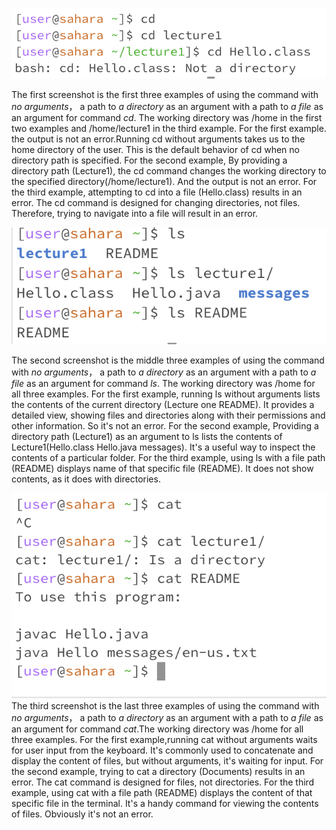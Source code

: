 ![Image](cd.png)

The first screenshot is the first three examples of using the command with *no arguments*， a path to *a directory* as an argument with a path to *a file* as an argument for command *cd*. The working directory was /home in the first two examples and /home/lecture1 in the third example.
For the first example. the output is not an error.Running cd without arguments takes us to the home directory of the user. This is the default behavior of cd when no directory path is specified.
For the second example, By providing a directory path (Lecture1), the cd command changes the working directory to the specified directory(/home/lecture1). And the output is not an error.
For the third example, attempting to cd into a file (Hello.class) results in an error. The cd command is designed for changing directories, not files. Therefore, trying to navigate into a file will result in an error.


![Image](ls.png)

The second screenshot is the middle three examples of using the command with *no arguments*， a path to *a directory* as an argument with a path to *a file* as an argument for command *ls*. The working directory was /home for all three examples.
For the first example, running ls without arguments lists the contents of the current directory (Lecture one README). It provides a detailed view, showing files and directories along with their permissions and other information. So it's not an error.
For the second example, Providing a directory path (Lecture1) as an argument to ls lists the contents of Lecture1(Hello.class Hello.java messages). It's a useful way to inspect the contents of a particular folder.
For the third example, using ls with a file path (README) displays name of that specific file (README). It does not show contents, as it does with directories.


![Image](cat.png)
The third screenshot is the last three examples of using the command with *no arguments*， a path to *a directory* as an argument with a path to *a file* as an argument for command *cat*.The working directory was /home for all three examples.
For the first example,running cat without arguments waits for user input from the keyboard. It's commonly used to concatenate and display the content of files, but without arguments, it's waiting for input.
For the second example, trying to cat a directory (Documents) results in an error. The cat command is designed for files, not directories.
For the third example, using cat with a file path (README) displays the content of that specific file in the terminal. It's a handy command for viewing the contents of files. Obviously it's not an error.
